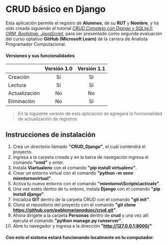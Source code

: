 # CRUD básico en Django

Esta aplicación permite el registro de **Alumnos**, de su **RUT** y **Nombre**, y ha sido creada siguiendo el tutorial [_CRUD Completo con Django y SQLite3: ORM, Bootstrap, JavaScript_](https://www.youtube.com/watch?v=uSbDMs7Y9yI&t=3217s&ab_channel=UskoKruM2010), para ser presentado como segunda evaluación del curso optativo **GitHub (Microsoft Learn)** de la carrera de Analista Programador Computacional.

#### Versiones y sus funcionalidades

|               | Versión 1.0   | Versión 1.1   |
| ------------- |:-------------:|:-------------:|
| Creación      | Sí            | Sí    |
| Lectura       | Sí            | Sí    |
| Actualización | No            | No    |
| Eliminación   | No            | Sí    |


> En la siguiente versión de esta aplicación se agregará la funcionalidad de actualización de registros

## Instrucciones de instalación
1. Crea un directorio llamado **"CRUD_Django"**, el cuál contendrá el proyecto.
2. Ingresa a la carpeta creada y en la barra de navegación ingresa el comando **"cmd"** y enter.
3. Instala __Viartualenv__ con el comando **"pip install virtualenv"**.
4. Crear un entorno virtual con el comando **"python -m venv mientornovirtual"**.
5. Activa tu nuevo entorno con el comando **"mientorno\Scripts\activate"**.
6. Una vez estés dentro de tu entono, instala __Django__ con el comando **"pip install django"**.
7. Inicializa __GIT__ dentro de la carpeta CRUD con el comando **"git init"**.
8. Clona el repositorio del proyecto con el comando **"git clone https://github.com/pablomarianoduoc/crud.git"**.
9. Ahora dirígete a la carpeta __Personas__ dentro de __crud__ y una vez allí ejecuta el comando **"python manage.py runserver"**.
10. Abre tu navegador y ingresa a la dirección **"http://127.0.0.1:8000/"**

#### Con esto el sistema **estará funcionando** localmente en tu computador.
